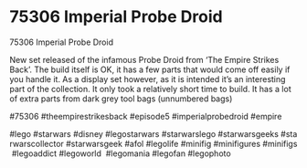 # 75306 Imperial Probe Droid

75306 Imperial Probe Droid

New set released of the infamous Probe Droid from ‘The Empire Strikes Back’.
The build itself is OK, it has a few parts that would come off easily if you handle it. As a display set however, as it is intended it’s an interesting part of the collection. It only took a relatively short time to build. It has a lot of extra parts from dark grey tool bags (unnumbered bags)

#75306 #theempirestrikesback #episode5 #imperialprobedroid #empire

#lego #starwars #disney #legostarwars #starwarslego #starwarsgeeks #starwarscollector #starwarsgeek #afol #legolife #minifig #minifigures #minifigs #legoaddict #legoworld  #legomania #legofan #legophoto 

